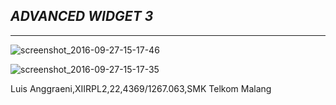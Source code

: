 ## _**ADVANCED WIDGET 3**_

***

![screenshot_2016-09-27-15-17-46](https://cloud.githubusercontent.com/assets/15699557/18865531/f2428a40-84c5-11e6-9dd4-7d50f498b56e.png)

![screenshot_2016-09-27-15-17-35](https://cloud.githubusercontent.com/assets/15699557/18865530/f23ea2ea-84c5-11e6-91af-53b2965ad75e.png)

Luis Anggraeni,XIIRPL2,22,4369/1267.063,SMK Telkom Malang

